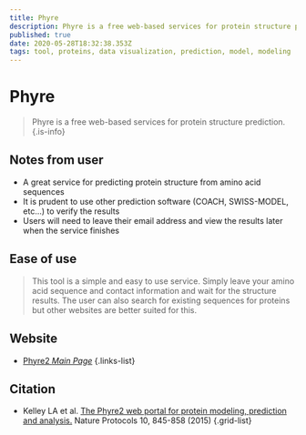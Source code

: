 ```yaml
---
title: Phyre
description: Phyre is a free web-based services for protein structure prediction.
published: true
date: 2020-05-28T18:32:38.353Z
tags: tool, proteins, data visualization, prediction, model, modeling
---
```


# Phyre

> Phyre is a free web-based services for protein structure prediction.
{.is-info}

## Notes from user
- A great service for predicting protein structure from amino acid sequences
- It is prudent to use other prediction software (COACH, SWISS-MODEL, etc...) to verify the results
- Users will need to leave their email address and view the results later when the service finishes

## Ease of use
> This tool is a simple and easy to use service. Simply leave your amino acid sequence and contact information and wait for the structure results. The user can also search for existing sequences for proteins but other websites are better suited for this. 


## Website

- [Phyre2 *Main Page*](http://www.sbg.bio.ic.ac.uk/phyre2/html/page.cgi?id=index)
{.links-list}

## Citation

- Kelley LA et al. [The Phyre2 web portal for protein modeling, prediction and analysis.](https://www.nature.com/articles/nprot.2015.053) Nature Protocols 10, 845-858 (2015)
{.grid-list}